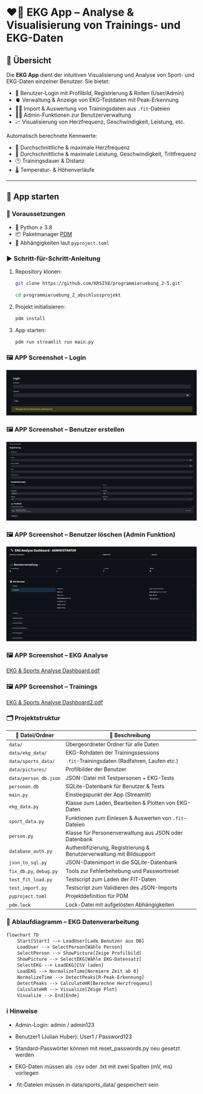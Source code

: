 # ❤️‍🔥 EKG App – Analyse & Visualisierung von Trainings- und EKG-Daten

## 🧾 Übersicht

Die **EKG App** dient der intuitiven Visualisierung und Analyse von Sport- und EKG-Daten einzelner Benutzer. Sie bietet:

- 🔐 Benutzer-Login mit Profilbild, Registrierung & Rollen (User/Admin)  
- 🫀 Verwaltung & Anzeige von EKG-Testdaten mit Peak-Erkennung  
- 🏃‍♂️ Import & Auswertung von Trainingsdaten aus `.fit`-Dateien  
- 👩‍⚕️ Admin-Funktionen zur Benutzerverwaltung  
- 📈 Visualisierung von Herzfrequenz, Geschwindigkeit, Leistung, etc.

Automatisch berechnete Kennwerte:

- 💓 Durchschnittliche & maximale Herzfrequenz  
- 🚴 Durchschnittliche & maximale Leistung, Geschwindigkeit, Trittfrequenz  
- 🕐 Trainingsdauer & Distanz  
- 🌡️ Temperatur- & Höhenverläufe

---

## 🚀 App starten

### 🔧 Voraussetzungen

- 🐍 Python ≥ 3.8  
- 📦 Paketmanager [PDM](https://pdm.fming.dev/)  
- 📄 Abhängigkeiten laut `pyproject.toml`

### ▶️ Schritt-für-Schritt-Anleitung

1. Repository klonen:
   ```bash
   git clone https://github.com/KRSI58/programmieruebung_2-5.git`
    ```
    ```bash
   cd programmieruebung_2_abschlussprojekt
   ```
2. Projekt initialisieren:
    ```bash
    pdm install
    ```

3. App starten:
    ```bash
    pdm run streamlit run main.py
    ```
### 🖼️ APP Screenshot – Login
![alt text](image.png)
### 🖼️ APP Screenshot – Benutzer erstellen
![alt text](image-1.png)
### 🖼️ APP Screenshot – Benutzer löschen (Admin Funktion)
![alt text](image-2.png)
### 🖼️ APP Screenshot – EKG Analyse
[EKG & Sports Analyse Dashboard.pdf](https://github.com/user-attachments/files/21023445/EKG.Sports.Analyse.Dashboard.pdf)

### 🖼️ APP Screenshot – Trainings
[EKG & Sports Analyse Dashboard2.pdf](https://github.com/user-attachments/files/21023461/EKG.Sports.Analyse.Dashboard2.pdf)

### 🗂️ Projektstruktur
| 📁 Datei/Ordner         | 📝 Beschreibung                                                       |
| ----------------------- | --------------------------------------------------------------------- |
| `data/`                 | Übergeordneter Ordner für alle Daten                                  |
| `data/ekg_data/`        | EKG-Rohdaten der Trainingssessions                                    |
| `data/sports_data/`     | `.fit`-Trainingsdaten (Radfahren, Laufen etc.)                        |
| `data/pictures/`        | Profilbilder der Benutzer                                             |
| `data/person_db.json`   | JSON-Datei mit Testpersonen + EKG-Tests                               |
| `personen.db`           | SQLite-Datenbank für Benutzer & Tests                                 |
| `main.py`               | Einstiegspunkt der App (Streamlit)                                    |
| `ekg_data.py`           | Klasse zum Laden, Bearbeiten & Plotten von EKG-Daten                  |
| `sport_data.py`         | Funktionen zum Einlesen & Auswerten von `.fit`-Dateien                |
| `person.py`             | Klasse für Personenverwaltung aus JSON oder Datenbank                 |
| `database_auth.py`      | Authentifizierung, Registrierung & Benutzerverwaltung mit Bildsupport |
| `json_to_sql.py`        | JSON-Datenimport in die SQLite-Datenbank                              |
| `fix_db.py`, `debug.py` | Tools zur Fehlerbehebung und Passwortreset                            |
| `test_fit_load.py`      | Testscript zum Laden der FIT-Daten                                    |
| `test_import.py`        | Testscript zum Validieren des JSON-Imports                            |
| `pyproject.toml`        | Projektdefinition für PDM                                             |
| `pdm.lock`              | Lock-Datei mit aufgelösten Abhängigkeiten                             |

### 🔄 Ablaufdiagramm – EKG Datenverarbeitung
```mermaid
flowchart TD
    Start[Start] --> LoadUser[Lade Benutzer aus DB]
    LoadUser --> SelectPerson[Wähle Person]
    SelectPerson --> ShowPicture[Zeige Profilbild]
    ShowPicture --> SelectEKG[Wähle EKG-Datensatz]
    SelectEKG --> LoadEKG[CSV laden]
    LoadEKG --> NormalizeTime[Normiere Zeit ab 0]
    NormalizeTime --> DetectPeaks[R-Peak-Erkennung]
    DetectPeaks --> CalculateHR[Berechne Herzfrequenz]
    CalculateHR --> Visualize[Zeige Plot]
    Visualize --> End[Ende]
```


### ℹ️ Hinweise
- Admin-Login: admin / admin123
- Benutzer1 (Julian Huber): User1 / Password123

- Standard-Passwörter können mit reset_passwords.py neu gesetzt werden

- EKG-Daten müssen als .csv oder .txt mit zwei Spalten (mV, ms) vorliegen

- .fit-Dateien müssen in data/sports_data/ gespeichert sein
